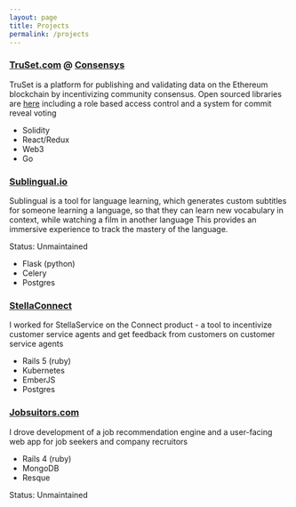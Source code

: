 ```yaml
---
layout: page
title: Projects
permalink: /projects
---
```


<h3><a href='http://truset.com'>TruSet.com</a> @ <a href='http://consensys.net'>Consensys</a></h3>
<p>
TruSet is a platform for publishing and validating data on the Ethereum blockchain by incentivizing community consensus.  Open sourced libraries are <a href='https://truset.github.io'>here</a> including a role based access control and a system for commit reveal voting
<p>
<ul>
<li>Solidity</li>
<li>React/Redux</li>
<li>Web3</li>
<li>Go</li>
</ul>


<h3><a href='http://sublingual.io'>Sublingual.io</a></h3>
<p>
Sublingual is a tool for language learning, which generates custom subtitles for someone learning a language, so that they can learn new vocabulary in context, while watching a film in another language
This provides an immersive experience to track the mastery of the language.
</p>
<p>
Status: Unmaintained
</p>
<ul>
<li>Flask (python)</li>
<li>Celery</li>
<li>Postgres</li>
</ul>

<h3><a href="https://stellaservice.com/stella-connect/">StellaConnect</a></h3>
I worked for StellaService on the Connect product - a tool to incentivize customer service agents and get feedback from customers on customer service agents
<ul>
<li>Rails 5 (ruby)</li>
<li>Kubernetes</li>
<li>EmberJS</li>
<li>Postgres</li>
</ul>

<h3><a href="https://jobsuitors.com">Jobsuitors.com</a></h3>
<p>
I drove development of a job recommendation engine and a user-facing web app for job seekers and company recruitors
</p>
<ul>
<li>Rails 4 (ruby)</li>
<li>MongoDB</li>
<li>Resque</li>
</ul>
<p>
Status: Unmaintained
</p>



